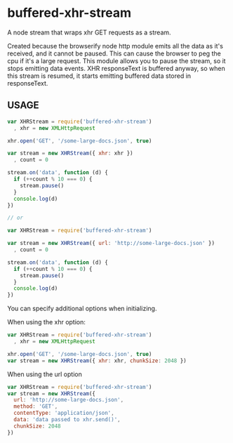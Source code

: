# buffered-xhr-stream

A node stream that wraps xhr GET requests as a stream.

Created because the browserify node http module emits all the data as it's received, and it cannot be paused. This can cause the browser to peg the cpu if it's a large request. This module allows you to pause the stream, so it stops emitting data events. XHR responseText is buffered anyway, so when this stream is resumed, it starts emitting buffered data stored in responseText.

## USAGE

```javascript
var XHRStream = require('buffered-xhr-stream')
  , xhr = new XMLHttpRequest

xhr.open('GET', '/some-large-docs.json', true)

var stream = new XHRStream({ xhr: xhr })
  , count = 0

stream.on('data', function (d) {
  if (++count % 10 === 0) {
    stream.pause()
  }
  console.log(d)
})

// or

var XHRStream = require('buffered-xhr-stream')

var stream = new XHRStream({ url: 'http://some-large-docs.json' })
  , count = 0

stream.on('data', function (d) {
  if (++count % 10 === 0) {
    stream.pause()
  }
  console.log(d)
})

```

You can specify additional options when initializing.

When using the xhr option:

```javascript
var XHRStream = require('buffered-xhr-stream')
  , xhr = new XMLHttpRequest

xhr.open('GET', '/some-large-docs.json', true)
var stream = new XHRStream({ xhr: xhr, chunkSize: 2048 })
```

When using the url option

```javascript
var XHRStream = require('buffered-xhr-stream')
var stream = new XHRStream({
  url: 'http://some-large-docs.json',
  method: 'GET',
  contentType: 'application/json',
  data: 'data passed to xhr.send()',
  chunkSize: 2048
})
```
